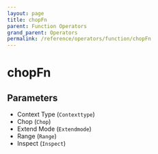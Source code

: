 ```yaml
---
layout: page
title: chopFn
parent: Function Operators
grand_parent: Operators
permalink: /reference/operators/function/chopFn
---
```


# chopFn

## Parameters

* Context Type (`Contexttype`)
* Chop (`Chop`)
* Extend Mode (`Extendmode`)
* Range (`Range`)
* Inspect (`Inspect`)

